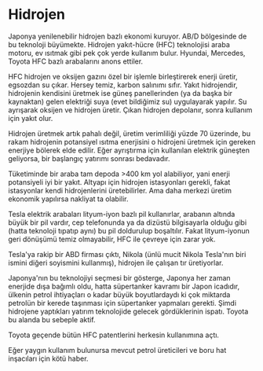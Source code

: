 # Hidrojen

Japonya yenilenebilir hidrojen bazlı ekonomi kuruyor. AB/D bölgesinde
de bu teknoloji büyümekte. Hidrojen yakıt-hücre (HFC) teknolojisi
araba motoru, ev ısıtmak gibi pek çok yerde kullanım bulur. Hyundai,
Mercedes, Toyota HFC bazlı arabalarını anons ettiler.

HFC hidrojen ve oksijen gazını özel bir işlemle birleştirerek enerji
üretir, egsozdan su çıkar. Hersey temiz, karbon salınımı sıfır. Yakıt
hidrojendir, hidrojenin kendisini üretmek ise güneş panellerinden (ya
da başka bir kaynaktan) gelen elektriği suya (evet bildiğimiz su)
uygulayarak yapılır. Su ayrışarak oksijen ve hidrojen üretir. Çıkan
hidrojen depolanır, sonra kullanım için yakıt olur.

Hidrojen üretmek artık pahalı değil, üretim verimliliği yüzde 70
üzerinde, bu rakam hidrojenin potansiyel ısıtma enerjisini o hidrojeni
üretmek için gereken enerjiye bölerek elde edilir. Eğer ayrıştırma
için kullanılan elektrik güneşten geliyorsa, bir başlangıç yatırımı
sonrası bedavadır.

Tüketiminde bir araba tam depoda >400 km yol alabiliyor, yani enerji
potansiyeli iyi bir yakıt. Altyapı için hidrojen istasyonları gerekli,
fakat istasyonlar kendi hidrojenlerini üretebilirler. Ama daha merkezi
üretim ekonomik yapılırsa nakliyat ta olabilir.

Tesla elektrik arabaları lityum-iyon bazlı pil kullanırlar, arabanın
altında büyük bir pil vardır, cep telefonunda ya da dizüstü
bilgisayarla olduğu gibi (hatta teknoloji tıpatıp aynı) bu pil
doldurulup boşaltılır. Fakat lityum-iyonun geri dönüşümü temiz
olmayabilir, HFC ile çevreye için zarar yok.

Tesla'ya rakip bir ABD firması çıktı, Nikola (ünlü mucit Nikola
Tesla'nın biri ismini diğeri soyismini kullanmış), hidrojen ile
çalışan tır üretiyorlar.

Japonya'nın bu teknolojiyi seçmesi bir gösterge, Japonya her zaman
enerjide dışa bağımlı oldu, hatta süpertanker kavramı bir Japon
icadıdır, ülkenin petrol ihtiyaçları o kadar büyük boyutlardaydı ki
çok miktarda petrolün bir kerede taşınması için süpertanker yapmaları
gerekti. Şimdi hidrojene yaptıkları yatırım teknolojide gelecek
gördüklerinin ispatı. Toyota bu alanda bu sebeple aktif.

Toyota geçende bütün HFC patentlerini herkesin kullanımına açtı. 

Eğer yaygın kullanım bulunursa mevcut petrol üreticileri ve boru hat
inşacıları için kötü haber.

